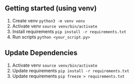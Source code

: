 ## Getting started (using venv)

1. Create venv `python3 -m venv venv`
2. Activate venv `source venv/bin/activate`
3. Install requirements `pip install -r requirements.txt`
4. Run scripts `python <your_script.py>`

## Update Dependencies

1. Activate venv `source venv/bin/activate`
2. Update requirements `pip install -r requirements.txt`
3. Update requirements `pip freeze > requirements.txt`